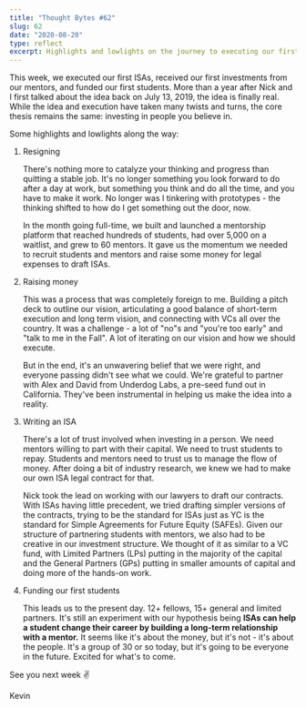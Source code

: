 ```yaml
---
title: "Thought Bytes #62"
slug: 62
date: "2020-08-20"
type: reflect
excerpt: Highlights and lowlights on the journey to executing our first ISAs, receiving our first investments from mentors, and funding our first students this week.
---
```

This week, we executed our first ISAs, received our first investments from our mentors, and funded our first students. More than a year after Nick and I first talked about the idea back on July 13, 2019, the idea is finally real. While the idea and execution have taken many twists and turns, the core thesis remains the same: investing in people you believe in.

Some highlights and lowlights along the way:

1. Resigning

    There's nothing more to catalyze your thinking and progress than quitting a stable job. It's no longer something you look forward to do after a day at work, but something you think and do all the time, and you have to make it work. No longer was I tinkering with prototypes - the thinking shifted to how do I get something out the door, now.

    In the month going full-time, we built and launched a mentorship platform that reached hundreds of students, had over 5,000 on a waitlist, and grew to 60 mentors. It gave us the momentum we needed to recruit students and mentors and raise some money for legal expenses to draft ISAs.

2. Raising money

    This was a process that was completely foreign to me. Building a pitch deck to outline our vision, articulating a good balance of short-term execution and long term vision, and connecting with VCs all over the country. It was a challenge - a lot of "no"s and "you're too early" and "talk to me in the Fall". A lot of iterating on our vision and how we should execute.

    But in the end, it's an unwavering belief that we were right, and everyone passing didn't see what we could. We're grateful to partner with Alex and David from Underdog Labs, a pre-seed fund out in California. They've been instrumental in helping us make the idea into a reality.

3. Writing an ISA

    There's a lot of trust involved when investing in a person. We need mentors willing to part with their capital. We need to trust students to repay. Students and mentors need to trust us to manage the flow of money. After doing a bit of industry research, we knew we had to make our own ISA legal contract for that.

    Nick took the lead on working with our lawyers to draft our contracts. With ISAs having little precedent, we tried drafting simpler versions of the contracts, trying to be the standard for ISAs just as YC is the standard for Simple Agreements for Future Equity (SAFEs). Given our structure of partnering students with mentors, we also had to be creative in our investment structure. We thought of it as similar to a VC fund, with Limited Partners (LPs) putting in the majority of the capital and the General Partners (GPs) putting in smaller amounts of capital and doing more of the hands-on work.

4. Funding our first students

    This leads us to the present day. 12+ fellows, 15+ general and limited partners. It's still an experiment with our hypothesis being **ISAs can help a student change their career by building a long-term relationship with a mentor.** It seems like it's about the money, but it's not - it's about the people. It's a group of 30 or so today, but it's going to be everyone in the future. Excited for what's to come.

See you next week ✌️

Kevin